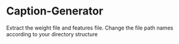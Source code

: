 # Caption-Generator

Extract the weight file and features file. 
Change the file path names according to your directory structure
